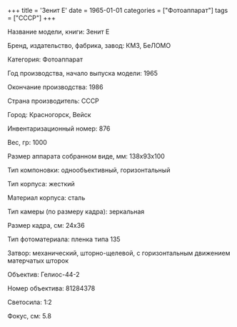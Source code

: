 +++
title = 'Зенит Е'
date = 1965-01-01
categories = ["Фотоаппарат"]
tags = ["СССР"]
+++

Название модели, книги: Зенит Е

Бренд, издательство, фабрика, завод: КМЗ, БеЛОМО

Категория: Фотоаппарат

Год производства, начало выпуска модели: 1965

Окончание производства: 1986

Страна производитель: СССР

Город: Красногорск, Вейск

Инвентаризационный номер: 876

Вес, гр: 1000

Размер аппарата  собранном виде, мм: 138х93х100

Тип компоновки: однообъективный, горизонтальный

Тип корпуса: жесткий

Материал корпуса: сталь

Тип камеры (по размеру кадра): зеркальная

Размер кадра, см: 24х36

Тип фотоматериала: пленка типа 135

Затвор: механический, шторно-щелевой, с горизонтальным движением матерчатых шторок

Объектив: Гелиос-44-2

Номер объектива: 81284378

Светосила: 1:2

Фокус, см: 5.8

